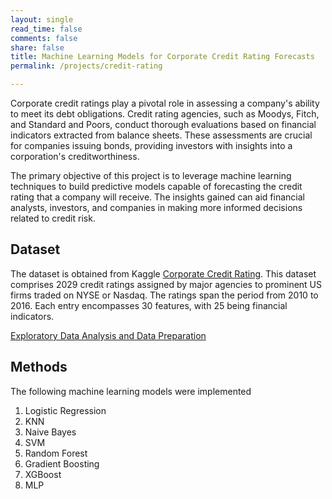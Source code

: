 ```yaml
---
layout: single
read_time: false
comments: false
share: false
title: Machine Learning Models for Corporate Credit Rating Forecasts
permalink: /projects/credit-rating

---
```


Corporate credit ratings play a pivotal role in assessing a company's ability to meet its debt obligations. Credit rating agencies, such as Moodys, Fitch, and Standard and Poors, conduct thorough evaluations based on financial indicators extracted from balance sheets. These assessments are crucial for companies issuing bonds, providing investors with insights into a corporation's creditworthiness.

The primary objective of this project is to leverage machine learning techniques to build predictive models capable of forecasting the credit rating that a company will receive. The insights gained can aid financial analysts, investors, and companies in making more informed decisions related to credit risk.

## Dataset

The dataset is obtained from Kaggle [Corporate Credit Rating](https://www.kaggle.com/datasets/agewerc/corporate-credit-rating/data).
This dataset comprises 2029 credit ratings assigned by major agencies to prominent US firms traded on NYSE or Nasdaq. The ratings span the period from 2010 to 2016. Each entry encompasses 30 features, with 25 being financial indicators. 

[Exploratory Data Analysis and Data Preparation](_posts\2023-12-26-dataset-description.md)

## Methods

The following machine learning models were implemented

1. Logistic Regression
2. KNN
3. Naive Bayes
4. SVM
5. Random Forest
6. Gradient Boosting
7. XGBoost
8. MLP